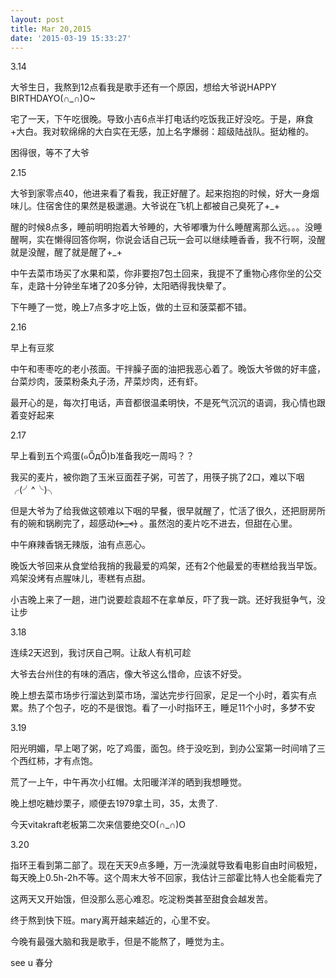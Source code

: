 ```yaml
---
layout: post
title: Mar 20,2015
date: '2015-03-19 15:33:27'
---
```



3.14

大爷生日，我熬到12点看我是歌手还有一个原因，想给大爷说HAPPY BIRTHDAYO(∩_∩)O~

宅了一天，下午吃很晚。导致小吉6点半打电话约吃饭我正好没吃。于是，麻食+大白。我对软绵绵的大白实在无感，加上名字爆弱：超级陆战队。挺幼稚的。

困得很，等不了大爷

2.15

大爷到家零点40，他进来看了看我，我正好醒了。起来抱抱的时候，好大一身烟味儿。住宿舍住的果然是极邋遢。大爷说在飞机上都被自己臭死了+_+

醒的时候8点多，睡前明明抱着大爷睡的，大爷嘟囔为什么睡醒离那么远。。。没睡醒啊，实在懒得回答你啊，你说会话自己玩一会可以继续睡香香，我不行啊，没醒就是没醒，醒了就是醒了+_+

中午去菜市场买了水果和菜，你非要抱7包土回来，我提不了重物心疼你坐的公交车，走路十分钟坐车堵了20多分钟，太阳晒得我快晕了。

下午睡了一觉，晚上7点多才吃上饭，做的土豆和菠菜都不错。

2.16

早上有豆浆

中午和枣枣吃的老小孩面。干拌臊子面的油把我恶心着了。晚饭大爷做的好丰盛，台菜炒肉，菠菜粉条丸子汤，芹菜炒肉，还有虾。

最开心的是，每次打电话，声音都很温柔明快，不是死气沉沉的语调，我心情也跟着变好起来

2.17

早上看到五个鸡蛋(๑ŐдŐ)b准备我吃一周吗？？

我买的麦片，被你跑了玉米豆面茬子粥，可苦了，用筷子挑了2口，难以下咽╭(╯^╰)╮

但是大爷为了给我做这顿难以下咽的早餐，很早就醒了，忙活了很久，还把厨房所有的碗和锅刷完了，超感动~~~~(>_<)~~~~ 。虽然泡的麦片吃不进去，但甜在心里。

中午麻辣香锅无辣版，油有点恶心。

晚饭大爷回来从食堂给我捎的我最爱的鸡架，还有2个他最爱的枣糕给我当早饭。鸡架没烤有点腥味儿，枣糕有点甜。

小吉晚上来了一趟，进门说要趁袁超不在拿单反，吓了我一跳。还好我挺争气，没让步

3.18

连续2天迟到，我讨厌自己啊。让敌人有机可趁

大爷去台州住的有味的酒店，像大爷这么惜命，应该不好受。

晚上想去菜市场步行溜达到菜市场，溜达完步行回家，足足一个小时，着实有点累。热了个包子，吃的不是很饱。看了一小时指环王，睡足11个小时，多梦不安

3.19

阳光明媚，早上喝了粥，吃了鸡蛋，面包。终于没吃到，到办公室第一时间啃了三个西红柿，才有点饱。

荒了一上午，中午再次小红帽。太阳暖洋洋的晒到我想睡觉。

晚上想吃糖炒栗子，顺便去1979拿土司，35，太贵了.

今天vitakraft老板第二次来信要绝交O(∩_∩)O

3.20

指环王看到第二部了。现在天天9点多睡，万一洗澡就导致看电影自由时间极短，每天晚上0.5h-2h不等。这个周末大爷不回家，我估计三部霍比特人也全能看完了

这两天又开始饿，但没那么恶心难忍。吃淀粉类甚至甜食会越发苦。

终于熬到快下班。mary离开越来越近的，心里不安。

今晚有最强大脑和我是歌手，但是不能熬了，睡觉为主。

see u 春分

 

 

 


